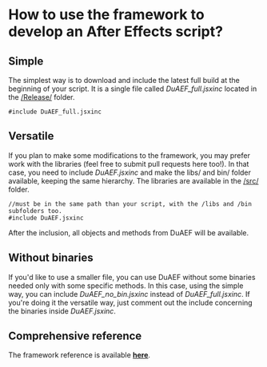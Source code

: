 # How to use the framework to develop an After Effects script?

## Simple

The simplest way is to download and include the latest full build at the beginning of your script. It is a single file called _DuAEF_full.jsxinc_ located in the [/Release/](https://github.com/Rainbox-dev/DuAEF_Duik/tree/master/Release/DuAEF) folder.

    #include DuAEF_full.jsxinc

## Versatile

If you plan to make some modifications to the framework, you may prefer work with the libraries (feel free to submit pull requests here too!). In that case, you need to include _DuAEF.jsxinc_ and make the libs/ and bin/ folder available, keeping the same hierarchy. The libraries are available in the [/src/](https://github.com/Rainbox-dev/DuAEF_Duik/tree/master/src) folder.

    //must be in the same path than your script, with the /libs and /bin subfolders too.
    #include DuAEF.jsxinc

After the inclusion, all objects and methods from DuAEF will be available.

## Without binaries

If you'd like to use a smaller file, you can use DuAEF without some binaries needed only with some specific methods.
In this case, using the simple way, you can include _DuAEF_no_bin.jsxinc_ instead of _DuAEF_full.jsxinc_. If you're doing it the versatile way, just comment out the include concerning the binaries inside _DuAEF.jsxinc_.

## Comprehensive reference

The framework reference is available **[here](http://duaef-reference.rainboxprod.coop)**.
